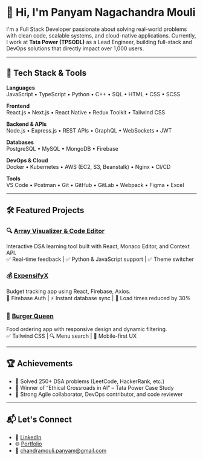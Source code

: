 # 👋 Hi, I'm Panyam Nagachandra Mouli

I'm a Full Stack Developer passionate about solving real-world problems with clean code, scalable systems, and cloud-native applications. Currently, I work at **Tata Power (TPSODL)** as a Lead Engineer, building full-stack and DevOps solutions that directly impact over 1,000 users.

---

## 🚀 Tech Stack & Tools

**Languages**  
JavaScript • TypeScript • Python • C++ • SQL • HTML • CSS • SCSS

**Frontend**  
React.js • Next.js • React Native • Redux Toolkit • Tailwind CSS

**Backend & APIs**  
Node.js • Express.js • REST APIs • GraphQL • WebSockets • JWT

**Databases**  
PostgreSQL • MySQL • MongoDB • Firebase

**DevOps & Cloud**  
Docker • Kubernetes • AWS (EC2, S3, Beanstalk) • Nginx • CI/CD

**Tools**  
VS Code • Postman • Git • GitHub • GitLab • Webpack • Figma • Excel

---

## 🛠 Featured Projects

### 🔍 [Array Visualizer & Code Editor](https://github.com/Chandramouli2022/dsa-array-visualizer-code-editor)
Interactive DSA learning tool built with React, Monaco Editor, and Context API.  
✅ Real-time feedback | ✅ Python & JavaScript support | ✅ Theme switcher

### 💰 [ExpensifyX](https://github.com/Chandramouli2022/expensifyx)
Budget tracking app using React, Firebase, Axios.  
🔐 Firebase Auth | ⚡ Instant database sync | 🚀 Load times reduced by 30%

### 🍔 [Burger Queen](https://github.com/Chandramouli2022/food-ordering)
Food ordering app with responsive design and dynamic filtering.  
✅ Tailwind CSS | 🔍 Menu search | 📱 Mobile-first UX

---

## 🏆 Achievements

- 🧠 Solved 250+ DSA problems (LeetCode, HackerRank, etc.)
- 🥇 Winner of “Ethical Crossroads in AI” – Tata Power Case Study
- 🤝 Strong Agile collaborator, DevOps contributor, and code reviewer

---

## 📬 Let's Connect

- 🔗 [LinkedIn](https://www.linkedin.com/in/panyam-nagachandra-mouli-251670229)
- 🌐 [Portfolio](https://portfolio-chandra-mouli.netlify.app/)
- 📧 chandramouli.panyam@gmail.com
